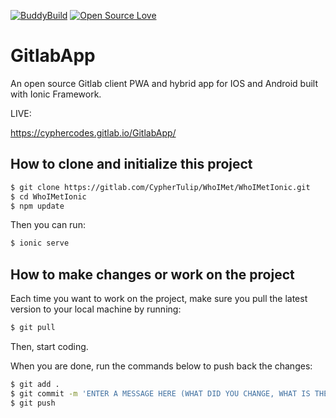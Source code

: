 [![BuddyBuild](https://dashboard.buddybuild.com/api/statusImage?appID=59e8efe16e550f0001cf4452&branch=master&build=latest)](https://dashboard.buddybuild.com/apps/59e8efe16e550f0001cf4452/build/latest?branch=master) 
[![Open Source Love](https://badges.frapsoft.com/os/v2/open-source.svg?v=103)](https://github.com/ellerbrock/open-source-badges/)

# GitlabApp 
An open source Gitlab client PWA and hybrid app for IOS and Android built with Ionic Framework.

LIVE:

https://cyphercodes.gitlab.io/GitlabApp/

## How to clone and initialize this project

```bash
$ git clone https://gitlab.com/CypherTulip/WhoIMet/WhoIMetIonic.git
$ cd WhoIMetIonic
$ npm update
```

Then you can run:

```bash
$ ionic serve
```


## How to make changes or work on the project 

Each time you want to work on the project, make sure you pull the latest version to your local machine by running:

```bash
$ git pull
```

Then, start coding.

When you are done, run the commands below to push back the changes:

```bash
$ git add .
$ git commit -m 'ENTER A MESSAGE HERE (WHAT DID YOU CHANGE, WHAT IS THE ISSUE REFERENCE NUMBER #XXX)'
$ git push
```
